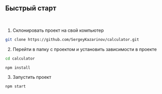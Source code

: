 ## Быстрый старт

<br />

1. Склонировать проект на свой компьютер

```bash
git clone https://github.com/SergeyKazarinov/calculator.git
```

2. Перейти в папку с проектом и установить зависимости в проекте

```bash
cd calculator
```
```bash
npm install
```

3. Запустить проект

```bash
npm start
```